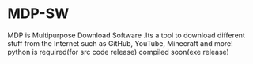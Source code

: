 # MDP-SW
  MDP is Multipurpose Download Software .Its a tool to download different stuff from the Internet such as GitHub, YouTube, Minecraft and more!
  python is required(for src code release)
  compiled soon(exe release)
